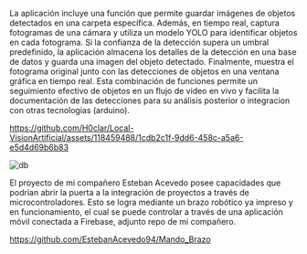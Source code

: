 La aplicación incluye una función que permite guardar imágenes de objetos detectados en una carpeta específica. Además, en tiempo real, captura fotogramas de una cámara y utiliza un modelo YOLO para identificar objetos en cada fotograma. Si la confianza de la detección supera un umbral predefinido, la aplicación almacena los detalles de la detección en una base de datos y guarda una imagen del objeto detectado. Finalmente, muestra el fotograma original junto con las detecciones de objetos en una ventana gráfica en tiempo real. Esta combinación de funciones permite un seguimiento efectivo de objetos en un flujo de video en vivo y facilita la documentación de las detecciones para su análisis posterior o integracion con otras tecnologias (arduino).


https://github.com/H0clar/Local-VisionArtificial/assets/118459488/1cdb2c1f-9dd6-458c-a5a6-e5d4d69b6b83



![db](https://github.com/H0clar/Local-VisionArtificial/assets/118459488/2f92a646-232c-4cbf-b86e-db914529e577)



El proyecto de mi compañero Esteban Acevedo posee capacidades que podrían abrir la puerta a la integración de proyectos a través de microcontroladores. Esto se logra mediante un brazo robótico ya impreso y en funcionamiento, el cual se puede controlar a través de una aplicación móvil conectada a Firebase, adjunto repo de mi compañero.


https://github.com/EstebanAcevedo94/Mando_Brazo
